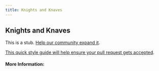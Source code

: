 ```yaml
---
title: Knights and Knaves
---
```


## Knights and Knaves

This is a stub. [Help our community expand it](https://github.com/freeCodeCamp/guide-articles/tree/master/articles/Logic/Knights-And-Knaves/index.md).

[This quick style guide will help ensure your pull request gets accepted](https://github.com/freeCodeCamp/guide-articles/blob/master/README.md).

<!-- The article goes here, in GitHub-flavored Markdown. Feel free to add YouTube videos, images, and CodePen/JSBin embeds  -->

#### More Information:
<!-- Please add any articles you think might be helpful to read before writing the article -->


